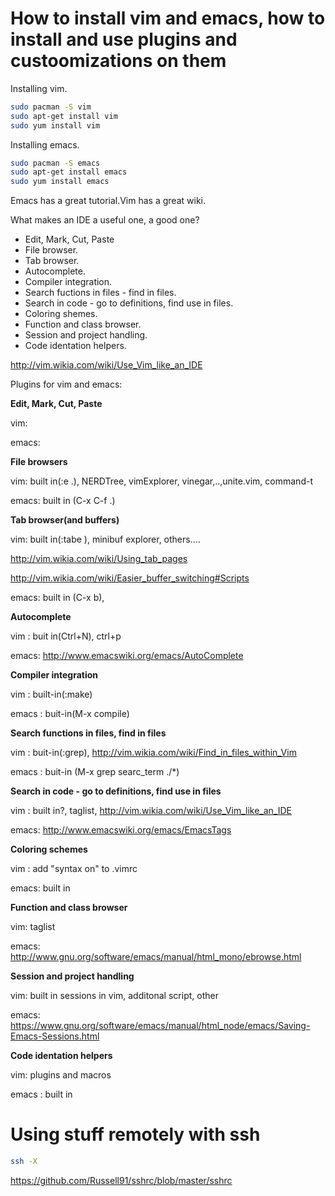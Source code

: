 # How to install vim and emacs, how to install and use plugins and custoomizations on them


Installing vim.
```bash
sudo pacman -S vim
sudo apt-get install vim
sudo yum install vim
```

Installing emacs.
```bash
sudo pacman -S emacs
sudo apt-get install emacs
sudo yum install emacs
```

Emacs has a great tutorial.Vim has a great wiki.

What makes an IDE a useful one, a good one?
* Edit, Mark, Cut, Paste
* File browser.
* Tab browser.
* Autocomplete.
* Compiler integration.
* Search fuctions in files - find in files.
* Search in code - go to definitions, find use in files.
* Coloring shemes.
* Function and class browser.
* Session and project handling.
* Code identation helpers.

http://vim.wikia.com/wiki/Use_Vim_like_an_IDE

Plugins for vim and emacs:

**Edit, Mark, Cut, Paste**

 vim:

 emacs:
 
**File browsers**

 vim: built in(:e .), NERDTree, vimExplorer, vinegar,..,unite.vim, command-t

  emacs: built in (C-x C-f .)

**Tab browser(and buffers)**

vim: built in(:tabe ), minibuf explorer, others....

http://vim.wikia.com/wiki/Using_tab_pages

http://vim.wikia.com/wiki/Easier_buffer_switching#Scripts

emacs: built in (C-x b), 

**Autocomplete**

vim : buit in(Ctrl+N), ctrl+p

emacs: http://www.emacswiki.org/emacs/AutoComplete

**Compiler integration**

vim : built-in(:make)

emacs : buit-in(M-x compile)

**Search functions in files, find in files**

vim : buit-in(:grep), http://vim.wikia.com/wiki/Find_in_files_within_Vim

emacs : buit-in (M-x grep searc_term ./*)

**Search in code - go to definitions, find use in files**

vim : built in?, taglist, http://vim.wikia.com/wiki/Use_Vim_like_an_IDE

emacs: http://www.emacswiki.org/emacs/EmacsTags
 
**Coloring schemes**

vim : add "syntax on" to .vimrc

emacs: built in

**Function and class browser**

vim: taglist

emacs: http://www.gnu.org/software/emacs/manual/html_mono/ebrowse.html

**Session and project handling**

vim: built in sessions in vim, additonal script, other

emacs: https://www.gnu.org/software/emacs/manual/html_node/emacs/Saving-Emacs-Sessions.html

**Code identation helpers**

vim: plugins and macros

emacs : built in 


# Using stuff remotely with ssh

```bash
ssh -X
```

https://github.com/Russell91/sshrc/blob/master/sshrc
